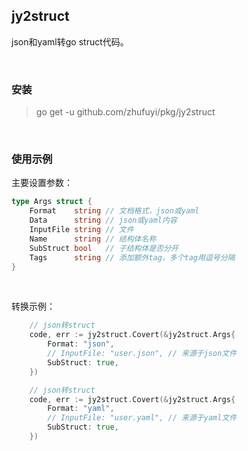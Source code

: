 ## jy2struct

json和yaml转go struct代码。

<br>

### 安装

> go get -u github.com/zhufuyi/pkg/jy2struct

<br>

### 使用示例

主要设置参数：

```go
type Args struct {
	Format    string // 文档格式，json或yaml
	Data      string // json或yaml内容
	InputFile string // 文件
	Name      string // 结构体名称
	SubStruct bool   // 子结构体是否分开
	Tags      string // 添加额外tag，多个tag用逗号分隔
}
```

<br>

转换示例：

```go
    // json转struct
    code, err := jy2struct.Covert(&jy2struct.Args{
        Format: "json",
        // InputFile: "user.json", // 来源于json文件
        SubStruct: true,
    })

    // json转struct
    code, err := jy2struct.Covert(&jy2struct.Args{
        Format: "yaml",
        // InputFile: "user.yaml", // 来源于yaml文件
        SubStruct: true,
    })
```
